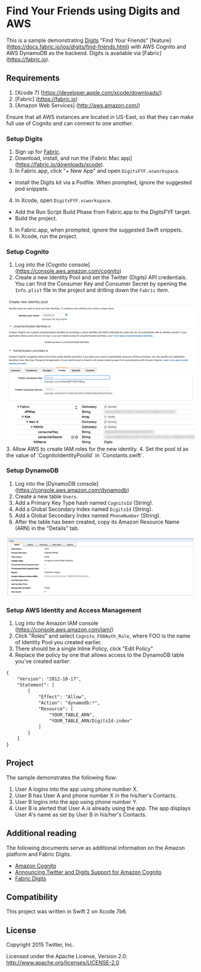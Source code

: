 # Find Your Friends using Digits and AWS

This is a sample demonstrating [Digits](http://digits.com) "Find Your Friends" [feature] (https://docs.fabric.io/ios/digits/find-friends.html) with AWS Cognito and AWS DynamoDB as the backend. Digits is available via [Fabric] (https://fabric.io).

## Requirements

1. [Xcode 7] (https://developer.apple.com/xcode/downloads/)
2. [Fabric] (https://fabric.io)
3. [Amazon Web Services] (http://aws.amazon.com/) 

Ensure that all AWS instances are located in US-East, so that they can make full use of Cognito and can connect to one another.

### Setup Digits

1. Sign up for [Fabric](https://fabric.io).
2. Download, install, and run the [Fabric Mac app] (https://fabric.io/downloads/xcode).
3. In Fabric.app, click "+ New App" and open `DigitsFYF.xcworkspace`.
  * Install the Digits kit via a Podfile. When prompted, ignore the suggested pod snippets.
4. In Xcode, open `DigitsFYF.xcworkspace`.
  * Add the Run Script Build Phase from Fabric.app to the DigitsFYF target.
  * Build the project.
5. In Fabric.app, when prompted, ignore the suggested Swift snippets.
6. In Xcode, run the project.  

### Setup Cognito

1. Log into the [Cognito console] (https://console.aws.amazon.com/cognito)
2. Create a new Identity Pool and set the Twitter (Digits) API credentials. You can find the Consumer Key and Consumer Secret by opening the `Info.plist` file in the project and drilling down the `Fabric` item. 
<img src="/screenshots/cognito.png" width="600">
<img src="/screenshots/plist.png" width="600">
3. Allow AWS to create IAM roles for the new identity.
4. Set the pool id as the value of `CognitoIdentityPoolId` in `Constants.swift`. 

### Setup DynamoDB

1. Log into the [DynamoDB console] (https://console.aws.amazon.com/dynamodb)
2. Create a new table `Users`.
3. Add a Primary Key Type hash named `CognitoId` (String).
4. Add a Global Secondary Index named `DigitsId` (String).
5. Add a Global Secondary Index named `PhoneNumber` (String).
6. After the table has been created, copy its Amazon Resource Name (ARN) in the "Details" tab.

<img src="/screenshots/arn.png" width="600">

### Setup AWS Identity and Access Management

1. Log into the Amazon IAM console (https://console.aws.amazon.com/iam/)
2. Click "Roles" and select `Cognito_FOOAuth_Role`, where FOO is the name of Identity Pool you created earlier.
3. There should be a single Inline Policy, click "Edit Policy"
4. Replace the policy by one that allows access to the DynamoDB table you've created earlier:

```
{
    "Version": "2012-10-17",
    "Statement": [
        {
            "Effect": "Allow",
            "Action": "dynamodb:*",
            "Resource": [
                "YOUR_TABLE_ARN",
                "YOUR_TABLE_ARN/DigitsId-index"
            ]
        }
    ]
}
``` 

## Project

The sample demonstrates the following flow:

1. User A logins into the app using phone number X.
2. User B has User A and phone number X in the his/her's Contacts. 
3. User B logins into the app using phone number Y.
4. User B is alerted that User A is already using the app. The app 
displays User A's name as set by User B in his/her's Contacts. 


## Additional reading

The following documents serve as additional information on the Amazon platform and Fabric Digits.

- [Amazon Cognito](http://aws.amazon.com/cognito/)
- [Announcing Twitter and Digits Support for Amazon Cognito](http://mobile.awsblog.com/post/Tx398OODXZXXAMZ/Announcing-Twitter-and-Digits-Support-for-Amazon-Cognito)
- [Fabric Digits](http://get.digits.com/)

## Compatibility

This project was written in Swift 2 on Xcode 7b6.

## License

Copyright 2015 Twitter, Inc.

Licensed under the Apache License, Version 2.0: http://www.apache.org/licenses/LICENSE-2.0
